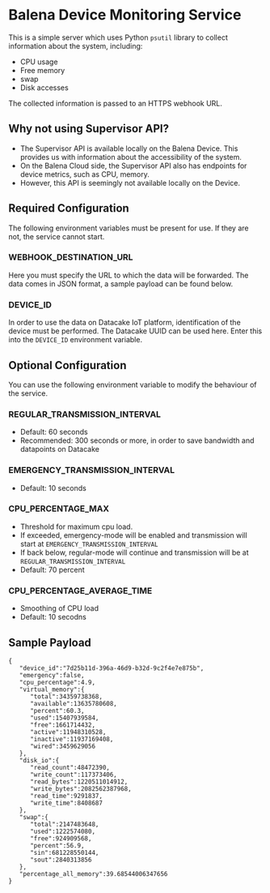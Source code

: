 # Balena Device Monitoring Service

This is a simple server which uses Python `psutil` library to collect information about the system, including:

- CPU usage
- Free memory
- swap
- Disk accesses

The collected information is passed to an HTTPS webhook URL. 

## Why not using Supervisor API?

- The Supervisor API is available locally on the Balena Device. This provides us with information about the accessibility of the system.
- On the Balena Cloud side, the Supervisor API also has endpoints for device metrics, such as CPU, memory. 
- However, this API is seemingly not available locally on the Device.

## Required Configuration

The following environment variables must be present for use. If they are not, the service cannot start.

### WEBHOOK_DESTINATION_URL

Here you must specify the URL to which the data will be forwarded. The data comes in JSON format, a sample payload can be found below.

### DEVICE_ID

In order to use the data on Datacake IoT platform, identification of the device must be performed. The Datacake UUID can be used here. Enter this into the `DEVICE_ID` environment variable.

## Optional Configuration

You can use the following environment variable to modify the behaviour of the service.

### REGULAR_TRANSMISSION_INTERVAL
- Default: 60 seconds
- Recommended: 300 seconds or more, in order to save bandwidth and datapoints on Datacake

### EMERGENCY_TRANSMISSION_INTERVAL
- Default: 10 seconds

### CPU_PERCENTAGE_MAX
- Threshold for maximum cpu load.
- If exceeded, emergency-mode will be enabled and transmission will start at `EMERGENCY_TRANSMISSION_INTERVAL`
- If back below, regular-mode will continue and transmission will be at `REGULAR_TRANSMISSION_INTERVAL`
- Default: 70 percent

### CPU_PERCENTAGE_AVERAGE_TIME
- Smoothing of CPU load
- Default: 10 secodns

## Sample Payload

```
{
   "device_id":"7d25b11d-396a-46d9-b32d-9c2f4e7e875b",
   "emergency":false,
   "cpu_percentage":4.9,
   "virtual_memory":{
      "total":34359738368,
      "available":13635780608,
      "percent":60.3,
      "used":15407939584,
      "free":1661714432,
      "active":11948310528,
      "inactive":11937169408,
      "wired":3459629056
   },
   "disk_io":{
      "read_count":48472390,
      "write_count":117373406,
      "read_bytes":1220511014912,
      "write_bytes":2082562387968,
      "read_time":9291837,
      "write_time":8408687
   },
   "swap":{
      "total":2147483648,
      "used":1222574080,
      "free":924909568,
      "percent":56.9,
      "sin":681228550144,
      "sout":2840313856
   },
   "percentage_all_memory":39.68544006347656
}
```